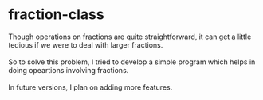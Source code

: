 # fraction-class
Though operations on fractions are quite straightforward, it can get a little tedious if we were to deal with larger fractions. <br><br>
So to solve this problem, I tried to develop a simple program which helps in doing opeartions involving fractions. <br><br>
In future versions, I plan on adding more features. 
